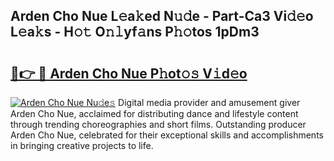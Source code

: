 ## Arden Cho Nue L𝚎a𝚔ed N𝚞𝚍e - Part-Ca3 Vi𝚍𝚎o L𝚎a𝚔s - H𝚘𝚝 O𝚗𝚕yf𝚊ns P𝚑𝚘tos 1pDm3

# <h2><a href="http://kf0ftnj.oniu.top/?m=Arden+Cho+Nue">🔗👉 🔴 Arden Cho Nue P𝚑ot𝚘𝚜 V𝚒d𝚎o</a></h2>

[![Arden Cho Nue Nu𝚍e𝚜](https://i.imgur.com/0qMVB7G.gif)](http://kf0ftnj.oniu.top/?m=Arden+Cho+Nue)
Digital media provider and amusement giver Arden Cho Nue, acclaimed for distributing dance and lifestyle content through trending choreographies and short films. Outstanding producer Arden Cho Nue, celebrated for their exceptional skills and accomplishments in bringing creative projects to life.  
